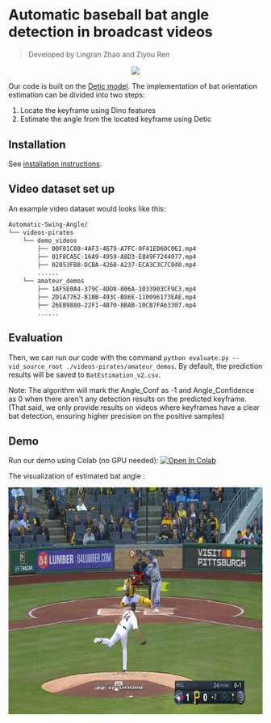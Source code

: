 # Automatic baseball bat angle detection in broadcast videos
>  Developed by Lingran Zhao and Ziyou Ren

<p align="center"> <img src='docs/detic.gif' align="center" height="300px"> </p>

Our code is built on the [Detic model](https://github.com/facebookresearch/Detic?tab=readme-ov-file). The implementation of bat orientation estimation can be divided into two steps:

1. Locate the keyframe using Dino features
2. Estimate the angle from the located keyframe using Detic

## Installation
See [installation instructions](INSTALL.md).

## Video dataset set up

An example video dataset would looks like this:

``````
Automatic-Swing-Angle/
└── videos-pirates
    └── demo_videos
        ├── 00F01C88-4AF3-4679-A7FC-0F41E060C061.mp4
        ├── 01F8CA5C-16A9-4959-A8D3-E849F7244077.mp4
        ├── 02853FB8-DCBA-4260-A237-ECA3C3C7C040.mp4
        ......
    └── amateur_demos
        ├── 1AF5E0A4-379C-4DD8-806A-1033903CF9C3.mp4
        ├── 2D1A7762-B1BB-493C-B86E-110096173EAE.mp4
        ├── 26EB9880-22F1-4B70-8BAB-10CB7FA63307.mp4
        ......
``````

## Evaluation

Then, we can run our code with the command `python evaluate.py --vid_source_root ./videos-pirates/amateur_demos`. By default, the prediction results will be saved to `BatEstimation_v2.csv`.

Note: The algorithm will mark the Angle_Conf as -1 and Angle_Confidence as 0 when there aren't any detection results on the predicted keyframe. (That said, we only provide results on videos where keyframes have a clear bat detection, ensuring higher precision on the positive samples)

## Demo
Run our demo using Colab (no GPU needed): [![Open In Colab](https://colab.research.google.com/assets/colab-badge.svg)](https://colab.research.google.com/drive/183n8QE4UQEuu4MqqN7WYVU_Y22M4YEjL?usp=sharing)

The visualization of estimated bat angle :

<p align="center"> <img src='docs/perfect_bat.png' align="center" height="450px"> </p>